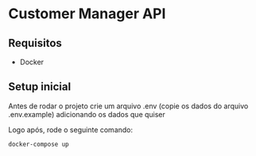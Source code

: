 # Customer Manager API

## Requisitos
- Docker

## Setup inicial

Antes de rodar o projeto crie um arquivo .env (copie os dados do arquivo .env.example) adicionando os dados que quiser

Logo após, rode o seguinte comando:
```shell
docker-compose up
```